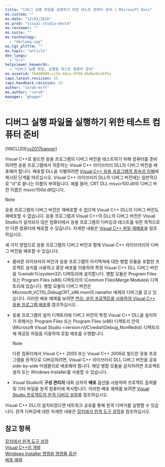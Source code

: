 ```yaml
---
title: "디버그 실행 파일을 실행하기 위한 테스트 컴퓨터 준비 | Microsoft Docs"
ms.custom: ""
ms.date: "12/03/2016"
ms.prod: "visual-studio-dev14"
ms.reviewer: ""
ms.suite: ""
ms.technology: 
  - "devlang-cpp"
ms.tgt_pltfrm: ""
ms.topic: "article"
dev_langs: 
  - "C++"
helpviewer_keywords: 
  - "디버그 실행 파일, 실행할 테스트 컴퓨터 준비"
ms.assetid: f0400989-cc2e-4dce-9788-6bdbe91c6f5a
caps.latest.revision: 15
caps.handback.revision: 15
author: "corob-msft"
ms.author: "corob"
manager: "ghogen"
---
```

# 디버그 실행 파일을 실행하기 위한 테스트 컴퓨터 준비
[!INCLUDE[vs2017banner](../assembler/inline/includes/vs2017banner.md)]

Visual C\+\+로 빌드한 응용 프로그램의 디버그 버전을 테스트하기 위해 컴퓨터를 준비하려면 응용 프로그램에서 의존하는 Visual C\+\+ 라이브러리 DLL의 디버그 버전을 배포해야 합니다.  배포할 DLL을 식별하려면 [Visual C\+\+ 응용 프로그램의 종속성 이해](../ide/understanding-the-dependencies-of-a-visual-cpp-application.md)에 제시된 단계를 따르십시오.  Visual C\+\+ 라이브러리 DLL의 디버그 버전에는 일반적으로 "d"로 끝나는 이름이 부여됩니다. 예를 들어, CRT DLL msvcr100.dll의 디버그 버전 이름은 msvcr100d.dll입니다.  
  
> [!NOTE]
>  응용 프로그램의 디버그 버전은 재배포할 수 없으며 Visual C\+\+ DLL의 디버그 버전도 재배포할 수 없습니다.  응용 프로그램과 Visual C\+\+의 DLL의 디버그 버전은 Visual Studio가 설치되지 않은 컴퓨터에서 응용 프로그램의 디버깅과 테스트를 위한 목적으로만 다른 컴퓨터에 배포할 수 있습니다.  자세한 내용은 [Visual C\+\+ 파일 재배포](../ide/redistributing-visual-cpp-files.md)을 참조하십시오.  
  
 세 가지 방법으로 응용 프로그램의 디버그 버전과 함께 Visual C\+\+ 라이브러리의 디버그 버전을 배포할 수 있습니다.  
  
-   올바른 라이브러리 버전과 응용 프로그램의 아키텍쳐에 대한 병합 모듈을 포함한 프로젝트 설치를 사용하고 중앙 배포를 이용하여 특정 Visual C\+\+ DLL 디버그 버전을 %windir%\\system32\\ 디렉토리에 설치합니다.  병합 모듈은 Program Files 또는 Program Files \(x86\) 디렉토리의 \\Common Files\\Merge Modules\\ 디렉토리에 있습니다.  병합 모듈의 디버그 버전은 Microsoft\_VC110\_DebugCRT\_x86.msm의 namefor 예제의 디버그를 갖고 있습니다.  이러한 배포 예제를 보려면 [연습: 설치 프로젝트를 사용하여 Visual C\+\+ 응용 프로그램 배포](../ide/walkthrough-deploying-a-visual-cpp-application-by-using-a-setup-project.md)를 참조하십시오.  
  
-   응용 프로그램의 설치 디렉토리에 디버그 버전의 특정 Visual C\+\+ DLL을 설치하기 위해서는 Program Files 또는 Program Files \(x86\) 디렉토리 안의 \\Microsoft Visual Studio \<version\>\\VC\\redist\\Debug\_NonRedist\\ 디렉토리에 제공된 파일을 이용하여 로컬 배포를 수행합니다.  
  
    > [!NOTE]
    >  다른 컴퓨터에서 Visual C\+\+ 2005 또는 Visual C\+\+ 2008로 빌드한 응용 프로그램을 원격으로 디버깅하려면, Visual C\+\+ 라이브러리 DLL 디버그 버전을 공유 side\-by\-side 어셈블리로 배포해야 합니다.  해당 병합 모듈을 살치하려면 프로젝트 설치 또는 Windows Installer를 사용할 수 있습니다.  
  
-   Visual Studio의 **구성 관리자** 대화 상자의 **배포** 옵션을 사용하여 프로젝트 출력물 및 기타 파일을 원격 컴퓨터에 복사합니다.  이러한 배포 예제를 보려면 [Visual Studio 프로젝트의 원격 디버깅 설정](../Topic/Set%20Up%20Remote%20Debugging%20for%20a%20Visual%20Studio%20Project.md)를 참조하십시오.  
  
 Visual C\+\+ DLL이 설치되었으면 네트워크 공유를 통해 원격 디버거를 실행할 수 있습니다.  원격 디버깅에 대한 자세한 내용은 [장치에서 원격 도구 설정](../Topic/Set%20Up%20the%20Remote%20Tools%20on%20the%20Device.md)을 참조하십시오.  
  
## 참고 항목  
 [장치에서 원격 도구 설정](../Topic/Set%20Up%20the%20Remote%20Tools%20on%20the%20Device.md)   
 [Visual C\+\+의 개발](../ide/deployment-in-visual-cpp.md)   
 [Windows Installer 명령을 명령줄 옵션](http://msdn.microsoft.com/library/windows/desktop/aa367988.aspx)   
 [배포 예제](../ide/deployment-examples.md)